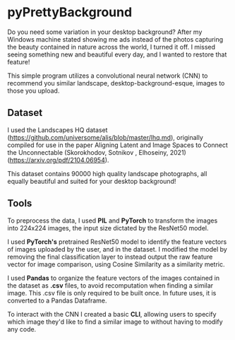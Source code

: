 # pyPrettyBackground
Do you need some variation in your desktop background? After my Windows machine stated showing me ads instead of the photos
capturing the beauty contained in nature across the world, I turned it off. I missed seeing something new and beautiful 
every day, and I wanted to restore that feature!

This simple program utilizes a convolutional neural network (CNN) to recommend you similar landscape, 
desktop-background-esque, images to those you upload.

## Dataset
I used the Landscapes HQ dataset (https://github.com/universome/alis/blob/master/lhq.md), originally compiled for use in
the paper Aligning Latent and Image Spaces to Connect the Unconnectable (Skorokhodov, Sotnikov
, Elhoseiny, 2021) (https://arxiv.org/pdf/2104.06954).

This dataset contains 90000 high quality landscape photographs, all equally beautiful and suited for your desktop background!

## Tools
To preprocess the data, I used **PIL** and **PyTorch** to transform the images into 224x224 images, the input size dictated
by the ResNet50 model.

I used **PyTorch's** pretrained ResNet50 model to identify the feature vectors of images uploaded by the user, and in the dataset.
I modified the model by removing the final classification layer to instead output the raw feature vector for image comparison,
using Cosine Similarity as a similarity metric.

I used **Pandas** to organize the feature vectors of the images contained in the dataset as **.csv** files, to avoid 
recomputation when finding a similar image. This .csv file is only required to be built once. In future uses, it is 
converted to a Pandas Dataframe.

To interact with the CNN I created a basic **CLI**, allowing users to specify which image they'd like to find a similar 
image to without having to modify any code.